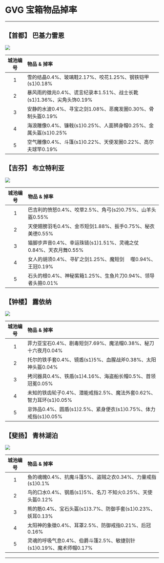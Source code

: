 # GVG 宝箱物品掉率


------
## 【首都】 巴基力雷恩

![](https://github.com/lyy289065406/ro-single-server/blob/master/img/GVG_01.png)


| 城池编号 |物品 & 掉率 |
|:-------:|:----------|
| 1 | 雪的结晶0.4%、玻璃鞋2.17%、咬花1.25%、钢铁铠甲(s1)0.18% |
| 2 | 暴风雨的徵兆0.4%、谎言纪录本1.51%、战士长靴(s1)1.36%、尖角头饰0.19% |
| 3 | 安静的水波0.4%、寻宝之剑1.08%、恶魔发圈0.30%、骨制头盔0.19% |
| 4 | 海浪雕像0.4%、镰戟(s1)0.25%、人面狮身帽0.25%、金属头盔(s1)0.25% |
| 5 | 空气雕像0.4%、斗篷(s1)0.22%、天使发圈0.22%、高尔夫球竿0.19% |



## 【吉芬】 布立特利亚

![](https://github.com/lyy289065406/ro-single-server/blob/master/img/GVG_02.png)


| 城池编号 |物品 & 掉率 |
|:-------:|:----------|
| 1 | 巴吉利的愤怒0.4%、咬草2.5%、角弓(s2)0.75%、山羊头盔0.55% |
| 2 | 天使翅膀羽毛0.4%、金币短剑1.88%、扳手0.75%、秘衣 美德0.55% |
| 3 | 猫脚步声音0.4%、幸运珠链(s1)1.51%、灵魂之仗0.84%、天衣月舞0.55% |
| 4 | 女人的胡须0.4%、寻矿之剑1.25%、魔短剑 　噬0.94%、王冠0.19% |
| 5 | 石头的根0.4%、神秘紫箱1.25%、生鱼片刀0.94%、领导者头箍0.01% |



## 【钟楼】 露依纳

![](https://github.com/lyy289065406/ro-single-server/blob/master/img/GVG_03.png)


| 城池编号 |物品 & 掉率 |
|:-------:|:----------|
| 1 | 菲力亚宝石0.4%、剧毒短剑7.69%、魔法帽0.38%、秘刀 十六夜月0.04% |
| 2 | 托尔的铁手套0.4%、镜盾(s1)5%、血腥战斧0.38%、太阳神头盔0.04% |
| 3 | 拷问器具0.4%、铁盾(s1)4.16%、海盗船长帽0.5%、首领冠冕0.05% |
| 4 | 未知的铁齿轮子0.4%、潜能戒指2.5%、魔法外套0.62%、智力耳环(s1)0.05% |
| 5 | 怠饰品0.4%、圆盾(s1)2.5%、紧身便衣(s1)0.75%、体力戒指(s1)0.05% |



## 【斐扬】 青林湖泊

![](https://github.com/lyy289065406/ro-single-server/blob/master/img/GVG_04.png)


| 城池编号 |物品 & 掉率 |
|:-------:|:----------|
| 1 | 鱼的魂魄0.4%、抗魔斗篷5%、盗贼之衣0.34%、力量戒指(s1)0.1% |
| 2 | 鸟的口水0.4%、钢盾(s1)5%、名刀 不知火0.25%、天使头盔0.12% |
| 3 | 熊的筋0.4%、宝石头盔(s1)3.7%、防御手套(s1)0.23%、妖耳0.13% |
| 4 | 太阳神的象徵0.4%、耳罩2.5%、防御戒指0.21%、后冠0.16% |
| 5 | 灵魂的呼吸气息0.4%、伯爵斗篷2.5%、敏捷别针(s1)0.19%、魔术师帽0.17% |


------